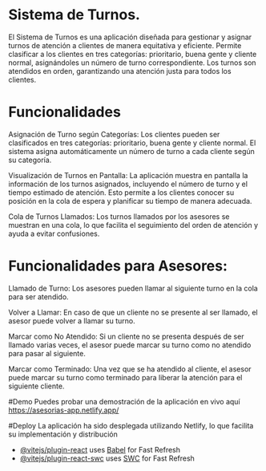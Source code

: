 # Sistema de Turnos.

El Sistema de Turnos es una aplicación diseñada para gestionar y asignar turnos de atención a clientes de manera equitativa y eficiente. Permite clasificar a los clientes en tres categorías: prioritario, buena gente y cliente normal, asignándoles un número de turno correspondiente. Los turnos son atendidos en orden, garantizando una atención justa para todos los clientes.

# Funcionalidades
Asignación de Turno según Categorías: Los clientes pueden ser clasificados en tres categorías: prioritario, buena gente y cliente normal. El sistema asigna automáticamente un número de turno a cada cliente según su categoría.

Visualización de Turnos en Pantalla: La aplicación muestra en pantalla la información de los turnos asignados, incluyendo el número de turno y el tiempo estimado de atención. Esto permite a los clientes conocer su posición en la cola de espera y planificar su tiempo de manera adecuada.

Cola de Turnos Llamados: Los turnos llamados por los asesores se muestran en una cola, lo que facilita el seguimiento del orden de atención y ayuda a evitar confusiones.

# Funcionalidades para Asesores:

Llamado de Turno: Los asesores pueden llamar al siguiente turno en la cola para ser atendido.

Volver a Llamar: En caso de que un cliente no se presente al ser llamado, el asesor puede volver a llamar su turno.

Marcar como No Atendido: Si un cliente no se presenta después de ser llamado varias veces, el asesor puede marcar su turno como no atendido para pasar al siguiente.

Marcar como Terminado: Una vez que se ha atendido al cliente, el asesor puede marcar su turno como terminado para liberar la atención para el siguiente cliente.

#Demo
Puedes probar una demostración de la aplicación en vivo aquí https://asesorias-app.netlify.app/

#Deploy
La aplicación ha sido desplegada utilizando Netlify, lo que facilita su implementación y distribución

- [@vitejs/plugin-react](https://github.com/vitejs/vite-plugin-react/blob/main/packages/plugin-react/README.md) uses [Babel](https://babeljs.io/) for Fast Refresh
- [@vitejs/plugin-react-swc](https://github.com/vitejs/vite-plugin-react-swc) uses [SWC](https://swc.rs/) for Fast Refresh
